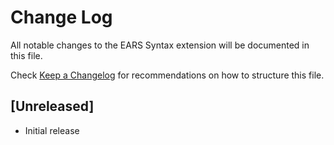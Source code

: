 # Change Log

All notable changes to the EARS Syntax extension will be documented in this file.

Check [Keep a Changelog](http://keepachangelog.com/) for recommendations on how to structure this file.

## [Unreleased]

- Initial release